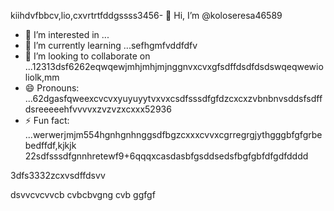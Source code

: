 kiihdvfbbcv,lio,cxvrtrtfddgssss3456- 👋 Hi, I’m @koloseresa46589
- 👀 I’m interested in ...
- 🌱 I’m currently learning ...sefhgmfvddfdfv
- 💞️ I’m looking to collaborate on ...12313dsf6262eqwqewjmhjmhjmjnggnvxcvxgfsdffdsdfdsdswqeqwewioliolk,mm
- 😄 Pronouns: ...62dgasfqweexcvcvxyuyuyytvxvxcsdfsssdfgfdzcxcxzvbnbnvsddsfsdffdsreeeeehfvvvvxzvzvzxcxxx52936
- ⚡ Fun fact: ...werwerjmjm554hgnhgnhnggsdfbgzcxxxcvvxcgrregrgjythgggbfgfgrbebedffdf,kjkjk
22sdfsssdfgnnhretewf9+6qqqxcasdasbfgsddsedsfbgfgbfdfgdfdddd
<!---53wrrhtsdf12352dzfsddgfdgfdfgfewdsgrefdbmnnbxxccxx
koloseresa/koloseresa is a ✨ special ✨ repository beca132useas its `README45.md` (this file) appeabgdfbrsf on your GitHusfsdfsdfdsffsdfdsbjhgg profrsdferezxcczvv5ile.
You can click the Preview link to take a look at your changes.456fsdsd32gfbgfgfjtyjtythrthgffdvfdvfdfvvcxxxxxjyfgg
--->3dfs3332zcxvsdffdsvv
dsvvcvcvvcb
cvbcbvgng
cvb
ggfgf
